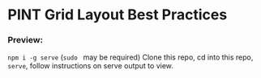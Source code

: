 # PINT Grid Layout Best Practices

### Preview:
`npm i -g serve` (`sudo ` may be required)
Clone this repo, cd into this repo, `serve`, 
follow instructions on serve output to view.

